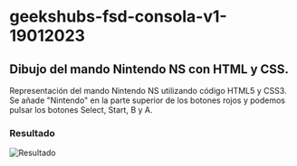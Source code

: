 # geekshubs-fsd-consola-v1-19012023
## Dibujo del mando Nintendo NS con HTML y CSS.

Representación del mando Nintendo NS utilizando código HTML5 y CSS3. Se añade "Nintendo" en la parte superior de los botones rojos y podemos pulsar los botones Select, Start, B y A.


### Resultado
![Resultado](https://user-images.githubusercontent.com/65761160/214113884-ea2d5709-83fe-419f-b786-2d24eee8b033.jpg)
